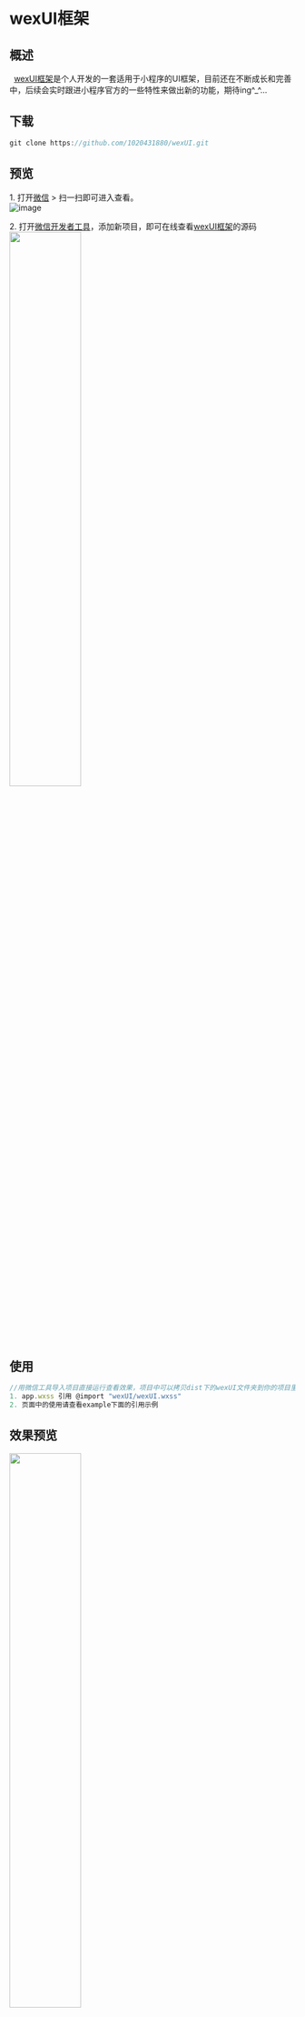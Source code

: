 # wexUI框架

## 概述
&nbsp;&nbsp;[wexUI框架](https://github.com/1020431880/wexUI.git)是个人开发的一套适用于小程序的UI框架，目前还在不断成长和完善中，后续会实时跟进小程序官方的一些特性来做出新的功能，期待ing^_^...

## 下载
```js
git clone https://github.com/1020431880/wexUI.git
```

## 预览
1.&nbsp;打开[微信](https://weixin.qq.com/) > 扫一扫即可进入查看。</br>
![image](http://i2.bvimg.com/638261/757a20b8cd8ca493t.jpg)</br>

2.&nbsp;打开[微信开发者工具](https://mp.weixin.qq.com/debug/wxadoc/dev/devtools/download.html)，添加新项目，即可在线查看[wexUI框架](https://github.com/1020431880/wexUI.git)的源码</br>
<img src="http://i4.bvimg.com/638261/ab9ea3b204593103.jpg" width="50%"/>


## 使用
``` js
//用微信工具导入项目直接运行查看效果，项目中可以拷贝dist下的wexUI文件夹到你的项目里
1. app.wxss 引用 @import "wexUI/wexUI.wxss"
2. 页面中的使用请查看example下面的引用示例
```

## 效果预览
<img src="http://i4.bvimg.com/638261/8fd69acde7bf89b7.jpg" width="50%"/></br></br>
<img src="http://i4.bvimg.com/638261/e0b9f1abf6b419d3.jpg" width="50%"/></br></br>
<img src="http://i4.bvimg.com/638261/547d866b8c0cf055.jpg" width="50%"/></br></br>
<img src="http://i4.bvimg.com/638261/0fe87648ee72e404.jpg" width="50%"/></br></br>
<img src="http://i4.bvimg.com/638261/eeb1bbf95557ce88.jpg" width="50%"/></br></br>
<img src="http://i4.bvimg.com/638261/86d2f8e02d0fea49.jpg" width="50%"/></br></br>
<img src="http://i4.bvimg.com/638261/d82dbd8b1ede839d.jpg" width="50%"/></br></br>
<img src="http://i4.bvimg.com/638261/05b3b9dce8a2cd8a.jpg" width="50%"/></br></br>
<img src="http://i4.bvimg.com/638261/05b3b9dce8a2cd8a.jpg" width="50%"/></br></br>
<img src="http://i4.bvimg.com/638261/f3e56365e7e3d2fd.jpg" width="50%"/></br></br>
<img src="http://i4.bvimg.com/638261/118b65d5345f9018.jpg" width="50%"/></br></br>
<img src="http://i4.bvimg.com/638261/12ccb1e43d622c1e.jpg" width="50%"/></br></br>
<img src="http://i4.bvimg.com/638261/bf95681d040f5d79.jpg" width="50%"/></br></br>


## 讨论交流
本人新建了个QQ群，加群可以多讨论交流，互相学习。</br>
![image](http://i2.bvimg.com/638261/d7973da7f4e04f75t.jpg)

## 备注
截图太麻烦，文档说明和手册后面有时间慢慢完善，不要介意哦，祝大家天天好心情^_^ ！



